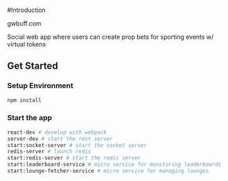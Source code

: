 #Introduction

gwbuff.com

Social web app where users can create prop bets for sporting events w/ virtual tokens

## Get Started

### Setup Environment

```bash
npm install
```

### Start the app

```bash
react-dev # develop with webpack
server-dev # start the rest server
start:socket-server # start the socket server
redis-server # launch redis
start:redis-server # start the redis server
start:leaderboard-service # micro service for monitoring leaderboards
start:lounge-fetcher-service # micro service for managing lounges
```
